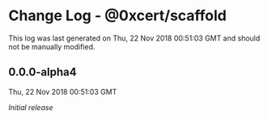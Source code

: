 # Change Log - @0xcert/scaffold

This log was last generated on Thu, 22 Nov 2018 00:51:03 GMT and should not be manually modified.

## 0.0.0-alpha4
Thu, 22 Nov 2018 00:51:03 GMT

*Initial release*

